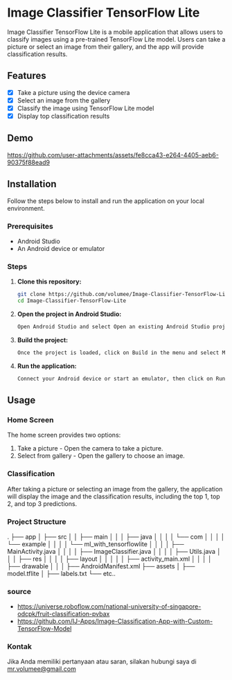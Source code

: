# Image Classifier TensorFlow Lite

Image Classifier TensorFlow Lite is a mobile application that allows users to classify images using a pre-trained TensorFlow Lite model. Users can take a picture or select an image from their gallery, and the app will provide classification results.

## Features

- [x] Take a picture using the device camera
- [x] Select an image from the gallery
- [x] Classify the image using TensorFlow Lite model
- [x] Display top classification results

## Demo
https://github.com/user-attachments/assets/fe8cca43-e264-4405-aeb6-90375f88ead9

## Installation

Follow the steps below to install and run the application on your local environment.

### Prerequisites

- Android Studio
- An Android device or emulator

### Steps

1. **Clone this repository:**

   ```bash
   git clone https://github.com/volumee/Image-Classifier-TensorFlow-Lite.git
   cd Image-Classifier-TensorFlow-Lite
   ```
2. **Open the project in Android Studio:**
   ```bash
   Open Android Studio and select Open an existing Android Studio project. Navigate to the cloned repository directory and select it.
   ```
4. **Build the project:**
   ```bash
   Once the project is loaded, click on Build in the menu and select Make Project.
   ```
6. **Run the application:**
   ```bash
   Connect your Android device or start an emulator, then click on Run in the menu and select Run 'app'.
   ```

## Usage
### Home Screen
The home screen provides two options:
1. Take a picture - Open the camera to take a picture.
2. Select from gallery - Open the gallery to choose an image.
   
### Classification
After taking a picture or selecting an image from the gallery, the application will display the image and the classification results, including the top 1, top 2, and top 3 predictions.

### Project Structure
.
├── app
│   ├── src
│   │   ├── main
│   │   │   ├── java
│   │   │   │   └── com
│   │   │   │       └── example
│   │   │   │           └── ml_with_tensorflowlite
│   │   │   │               ├── MainActivity.java
│   │   │   │               ├── ImageClassifier.java
│   │   │   │               ├── Utils.java
│   │   │   ├── res
│   │   │   │   ├── layout
│   │   │   │   │   ├── activity_main.xml
│   │   │   │   ├── drawable
│   │   │   ├── AndroidManifest.xml
├── assets
│   ├── model.tflite
│   ├── labels.txt
└── etc..

### source
- https://universe.roboflow.com/national-university-of-singapore-odcpk/fruit-classification-pvbax
- https://github.com/IJ-Apps/Image-Classification-App-with-Custom-TensorFlow-Model

### Kontak
Jika Anda memiliki pertanyaan atau saran, silakan hubungi saya di mr.volumee@gmail.com

